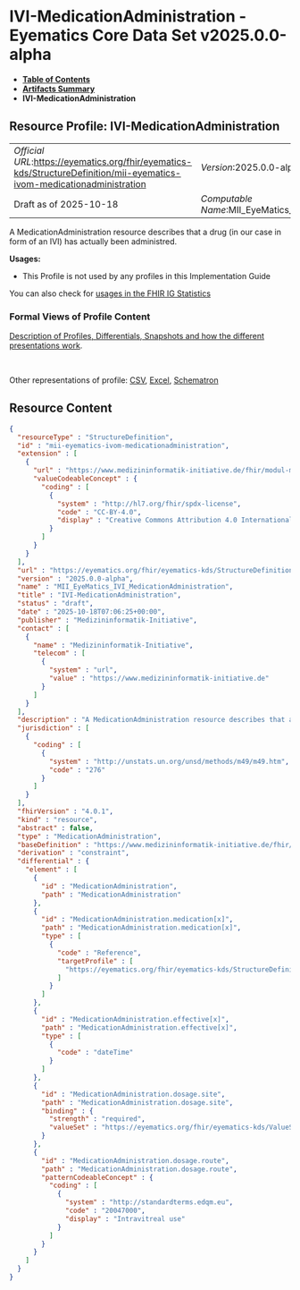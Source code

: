 # IVI-MedicationAdministration - Eyematics Core Data Set v2025.0.0-alpha

* [**Table of Contents**](toc.md)
* [**Artifacts Summary**](artifacts.md)
* **IVI-MedicationAdministration**

## Resource Profile: IVI-MedicationAdministration 

| | |
| :--- | :--- |
| *Official URL*:https://eyematics.org/fhir/eyematics-kds/StructureDefinition/mii-eyematics-ivom-medicationadministration | *Version*:2025.0.0-alpha |
| Draft as of 2025-10-18 | *Computable Name*:MII_EyeMatics_IVI_MedicationAdministration |

 
A MedicationAdministration resource describes that a drug (in our case in form of an IVI) has actually been administred. 

**Usages:**

* This Profile is not used by any profiles in this Implementation Guide

You can also check for [usages in the FHIR IG Statistics](https://packages2.fhir.org/xig/eyematics-kerndatensatz|current/StructureDefinition/mii-eyematics-ivom-medicationadministration)

### Formal Views of Profile Content

 [Description of Profiles, Differentials, Snapshots and how the different presentations work](http://build.fhir.org/ig/FHIR/ig-guidance/readingIgs.html#structure-definitions). 

 

Other representations of profile: [CSV](StructureDefinition-mii-eyematics-ivom-medicationadministration.csv), [Excel](StructureDefinition-mii-eyematics-ivom-medicationadministration.xlsx), [Schematron](StructureDefinition-mii-eyematics-ivom-medicationadministration.sch) 



## Resource Content

```json
{
  "resourceType" : "StructureDefinition",
  "id" : "mii-eyematics-ivom-medicationadministration",
  "extension" : [
    {
      "url" : "https://www.medizininformatik-initiative.de/fhir/modul-meta/StructureDefinition/mii-ex-meta-license-codeable",
      "valueCodeableConcept" : {
        "coding" : [
          {
            "system" : "http://hl7.org/fhir/spdx-license",
            "code" : "CC-BY-4.0",
            "display" : "Creative Commons Attribution 4.0 International"
          }
        ]
      }
    }
  ],
  "url" : "https://eyematics.org/fhir/eyematics-kds/StructureDefinition/mii-eyematics-ivom-medicationadministration",
  "version" : "2025.0.0-alpha",
  "name" : "MII_EyeMatics_IVI_MedicationAdministration",
  "title" : "IVI-MedicationAdministration",
  "status" : "draft",
  "date" : "2025-10-18T07:06:25+00:00",
  "publisher" : "Medizininformatik-Initiative",
  "contact" : [
    {
      "name" : "Medizininformatik-Initiative",
      "telecom" : [
        {
          "system" : "url",
          "value" : "https://www.medizininformatik-initiative.de"
        }
      ]
    }
  ],
  "description" : "A MedicationAdministration resource describes that a drug (in our case in form of an IVI) has actually been administred.",
  "jurisdiction" : [
    {
      "coding" : [
        {
          "system" : "http://unstats.un.org/unsd/methods/m49/m49.htm",
          "code" : "276"
        }
      ]
    }
  ],
  "fhirVersion" : "4.0.1",
  "kind" : "resource",
  "abstract" : false,
  "type" : "MedicationAdministration",
  "baseDefinition" : "https://www.medizininformatik-initiative.de/fhir/core/modul-medikation/StructureDefinition/MedicationAdministration",
  "derivation" : "constraint",
  "differential" : {
    "element" : [
      {
        "id" : "MedicationAdministration",
        "path" : "MedicationAdministration"
      },
      {
        "id" : "MedicationAdministration.medication[x]",
        "path" : "MedicationAdministration.medication[x]",
        "type" : [
          {
            "code" : "Reference",
            "targetProfile" : [
              "https://eyematics.org/fhir/eyematics-kds/StructureDefinition/mii-eyematics-ivom-medication"
            ]
          }
        ]
      },
      {
        "id" : "MedicationAdministration.effective[x]",
        "path" : "MedicationAdministration.effective[x]",
        "type" : [
          {
            "code" : "dateTime"
          }
        ]
      },
      {
        "id" : "MedicationAdministration.dosage.site",
        "path" : "MedicationAdministration.dosage.site",
        "binding" : {
          "strength" : "required",
          "valueSet" : "https://eyematics.org/fhir/eyematics-kds/ValueSet/eye-laterality"
        }
      },
      {
        "id" : "MedicationAdministration.dosage.route",
        "path" : "MedicationAdministration.dosage.route",
        "patternCodeableConcept" : {
          "coding" : [
            {
              "system" : "http://standardterms.edqm.eu",
              "code" : "20047000",
              "display" : "Intravitreal use"
            }
          ]
        }
      }
    ]
  }
}

```
